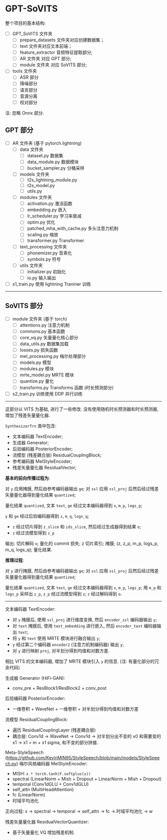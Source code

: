 # GPT-SoVITS

整个项目的基本结构:

- [ ] GPT_SoVITS 文件夹
  - [ ] prepare_datasets 文件夹对应创建数据集；
  - [ ] text 文件夹对应文本前端；
  - [ ] feature_extractor 音频特征提取部分;
  - [ ] AR 文件夹 对应 GPT 部分;
  - [ ] module 文件夹 对应 SoVITS 部分;
- [ ] tools 文件夹
  - [ ] ASR 部分
  - [ ] 降噪部分
  - [ ] 语言部分
  - [ ] 音源分离
  - [ ] 校对部分

注: 忽略 Onnx 部分.

## GPT 部分

- [ ] AR 文件夹 (基于 pytorch.lightning)
  - [ ] data 文件夹
    - [ ] dataset.py 数据集
    - [ ] data_module.py 数据模块
    - [ ] bucket_sampler.py 分桶采样
  - [ ] models 文件夹
    - [ ] t2s_lightning_module.py 
    - [ ] t2s_model.py 
    - [ ] utils.py 
  - [ ] modules 文件夹
    - [ ] activation.py 激活函数
    - [ ] embedding.py 嵌入
    - [ ] lr_scheduler.py 学习率衰减
    - [ ] optim.py 优化
    - [ ] patched_mha_with_cache.py 多头注意力机制
    - [ ] scaling.py 缩放
    - [ ] transformer.py Transformer
  - [ ] text_processing 文件夹
    - [ ] phonemizer.py 音素化
    - [ ] symbols.py 符号
  - [ ] utils 文件夹
    - [ ] initializer.py 初始化
    - [ ] io.py 输入输出
- [ ] s1_train.py 使用 lightning Traniner 训练 

---

## SoVITS 部分

- [ ] module 文件夹 (基于 torch)
  - [ ] attentions.py 注意力机制
  - [ ] commons.py 基本函数
  - [ ] core_vq.py 矢量量化核心部分
  - [ ] data_utils.py 数据集加载
  - [ ] losses.py 损失函数
  - [ ] mel_processing.py 梅尔处理部分
  - [ ] models.py 模型
  - [ ] modules.py 模块
  - [ ] mrte_model.py MRTE 模块
  - [ ] quantize.py 量化
  - [ ] transforms.py Transforms 函数 (时长预测部分)
- [ ] s2_train.py 训练使用 DDP 并行训练

---

这部分以 VITS 为基础, 进行了一些修改.
没有使用随机时长预测器和时长预测器, 增加了残差矢量量化器.

`SynthesizerTrn` 类中包含:
- 文本编码器 TextEncoder;
- 生成器 Generator;
- 后验编码器 PosteriorEncoder;
- 流模型 (残差耦合层) ResidualCouplingBlock;
- 参考编码器 MelStyleEncoder;
- 残差矢量量化器 ResidualVector;

**基本的前向传播过程为**:

对 `y` 应用掩膜, 然后由参考编码器输出 `ge`;
对 `ssl` 应用 `ssl_proj` 后然后经过残差矢量量化器得到量化结果 `quantized`;

量化结果 `quantized`, 文本 `text`, `ge` 经过文本编码器得到 `x`, `m_p`, `logs_p`;

`y` 和 `ge` 经过后验编码器得到 `z`, `m_q`, `logs_q`;
- `z` 经过切片得到 `z_slice` 和 `ids_slice`, 然后经过生成器得到结果 `o`;
- `z` 经过流模型得到 `z_p`

输出: 切片解码 `o`; 量化的 commit 损失; z 切片索引; 掩膜; (z, z_p, m_p, logs_p, m_q, logs_q); 量化结果.

**推理过程**:

对 `y` 进行掩膜, 然后由参考编码器输出 `ge`;
对 `ssl` 应用 `ssl_proj` 后然后经过残差矢量量化器得到量化结果 `quantized`;

量化结果 `quantized`, 文本 `text`, `ge` 经过文本编码器得到 `x`, `m_p`, `logs_p`;
用 `m_p` 和 `logs_p` 采样出 `z_p`, `z_p` 经过流模型得到 `z`;
`z` 经过解码得到 `o`.

---

文本编码器 TextEncoder: 
- 对 `y` 掩膜后, 使用 `ssl_proj` 进行维度变换, 然后 `encoder_ssl` 编码器输出 `y`;
- 对 `text` 掩膜后, 使用 `text_embedding` 进行嵌入, 然后 `encoder_text` 编码器输出 `text`;
- 将 `y` 和 `text` 使用 MRTE 模块进行融合输出 `y`;
- `y` 经过第二个编码器 `encoder2` (注意力机制编码器) 输出 `y`;
- 对 `y` 进行映射 `proj`, 对半划分得到均值和对数方差.

相比 VITS 的文本编码器, 增加了 MRTE 模块引入 `y` 的信息. 
(注: 有量化部分的冗余代码)

生成器 Generator (HiFi-GAN):
- conv_pre + ResBlock1/ResBlock2 + conv_post

后验编码器 PosteriorEncoder:
- 一维卷积 + WaveNet + 一维卷积 + 对半划分得到均值和对数方差

流模型 ResidualCouplingBlock:
- 遍历 ResidualCouplingLayer (残差耦合层) 
- 耦合层: Conv1d → WaveNet → Conv1d → 对半划分出不变的 x0 和需要变的 x1 → x1 = m + x1 sigma, 和不变的部分拼接.

Meta-StyleSpeech (https://github.com/KevinMIN95/StyleSpeech/blob/main/models/StyleSpeech.py)
梅尔风格编码器 MelStyleEncoder:
- MISH: `x * torch.tanh(F.softplus(x))`
- spectral (LinearNorm + Mish + Dropout + LinearNorm + Mish + Dropout)
- temporal (Conv1dGLU + Conv1dGLU)
- self_attn (MultiHeadAttention)
- fc (LinearNorm)
- 时域平均池化

正向过程: x → spectral → temporal → self_attn → fc → 时域平均池化 → w

残差矢量量化器 ResidualVectorQuantizer:
- 基于矢量量化 VQ 增加残差机制.
